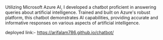 Utilizing Microsoft Azure AI, I developed a chatbot proficient in answering queries about artificial intelligence. Trained and built on Azure's robust platform, this chatbot demonstrates AI capabilities, providing accurate and informative responses on various aspects of artificial intelligence.

deployed link:- https://arifalam786.github.io/chatbot/
